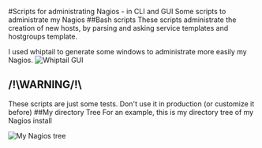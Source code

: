 #Scripts for administrating Nagios - in CLI and GUI 
Some scripts to administrate my Nagios
##Bash scripts
These scripts administrate the creation of new hosts, by parsing and asking service templates and hostgroups template.

I used whiptail to generate some windows to administrate more easily my Nagios.
![Whiptail GUI](http://i.imgur.com/uCNwLwX.png)
## /!\WARNING/!\
These scripts are just some tests. Don't use it in production (or customize it before)
##My directory Tree
For an example, this is my directory tree of my Nagios install

![My Nagios tree](http://i.imgur.com/Lt6jTJ2.png)
